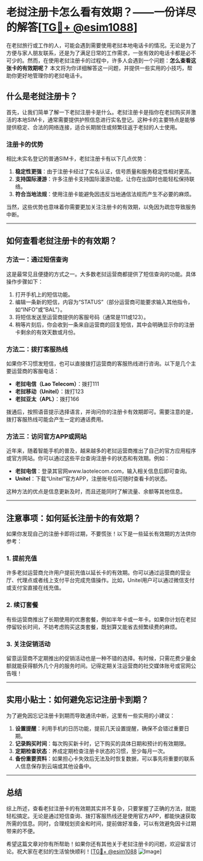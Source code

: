 # 老挝注册卡怎么看有效期？——一份详尽的解答[[TG💪+ @esim1088](https://t.me/s/esim1088)]

在老挝旅行或工作的人，可能会遇到需要使用老挝本地电话卡的情况。无论是为了方便与家人朋友联系，还是为了满足日常的工作需求，一张有效的电话卡都是必不可少的。然而，在使用老挝注册卡的过程中，许多人会遇到一个问题：**怎么查看这张卡的有效期呢？** 本文将为你详细解答这一问题，并提供一些实用的小技巧，帮助你更好地管理你的老挝电话卡。

## 什么是老挝注册卡？

首先，让我们简单了解一下老挝注册卡是什么。老挝注册卡是指你在老挝购买并激活的本地SIM卡，通常需要提供护照信息进行实名登记。这种卡的主要特点是能够提供稳定、合法的网络连接，适合长期居住或频繁往返于老挝的人士使用。

### 注册卡的优势

相比未实名登记的普通SIM卡，老挝注册卡有以下几点优势：

1. **稳定性更强**：由于注册卡经过了实名认证，信号质量和服务稳定性相对更高。
2. **支持国际漫游**：许多注册卡支持国际漫游功能，让你在出国时也能轻松保持联络。
3. **符合当地法规**：使用注册卡能避免因违反当地通信法规而产生不必要的麻烦。

当然，这些优势也意味着你需要更加关注注册卡的有效期，以免因为疏忽导致服务中断。

---

## 如何查看老挝注册卡的有效期？

### 方法一：通过短信查询

这是最常见且便捷的方式之一。大多数老挝运营商都提供了短信查询的功能。具体操作步骤如下：

1. 打开手机上的短信功能。
2. 编辑一条新的短信，内容为“STATUS”（部分运营商可能要求输入其他指令，如“INFO”或“BAL”）。
3. 将短信发送至运营商提供的客服号码（通常是111或123）。
4. 稍等片刻后，你会收到一条来自运营商的回复短信，其中会明确显示你的注册卡剩余的有效天数或月份。

### 方法二：拨打客服热线

如果你不习惯发短信，也可以直接拨打运营商的客服热线进行咨询。以下是几个主要运营商的客服电话：

- **老挝电信（Lao Telecom）**：拨打111
- **老挝移动（Unitel）**：拨打123
- **老挝亚太（APL）**：拨打166

拨通后，按照语音提示选择语言，并询问你的注册卡有效期即可。需要注意的是，拨打客服热线可能会产生一定的通话费用。

### 方法三：访问官方APP或网站

近年来，随着智能手机的普及，越来越多的老挝运营商推出了自己的官方应用程序或官方网站。你可以通过这些平台查询注册卡的状态和有效期。例如：

- **老挝电信**：登录其官网www.laotelecom.com，输入相关信息后即可查询。
- **Unitel**：下载“Unitel”官方APP，注册账号后可随时查看卡的状态。

这种方法的优点是信息更新及时，而且还能同时了解流量、余额等其他信息。

---

## 注意事项：如何延长注册卡的有效期？

如果你发现自己的注册卡即将过期，不要慌张！以下是一些延长有效期的方法供你参考：

### 1. 提前充值

许多老挝运营商允许用户提前充值以延长卡的有效期。你可以通过运营商的营业厅、代理点或者线上支付平台完成充值操作。比如，Unitel用户可以通过微信支付或支付宝直接在线充值。

### 2. 续订套餐

有些运营商推出了长期使用的优惠套餐，例如半年卡或一年卡。如果你计划在老挝停留较长时间，不妨考虑购买这类套餐，既划算又能省去频繁续费的麻烦。

### 3. 关注促销活动

留意运营商不定期推出的促销活动也是一种不错的选择。有时候，只需花费少量金额就能获得额外几个月的服务时间。记得定期关注运营商的社交媒体账号或官网公告哦！

---

## 实用小贴士：如何避免忘记注册卡到期？

为了避免因忘记注册卡到期而导致通讯中断，这里有一些实用的小建议：

1. **设置提醒**：利用手机的日历功能，提前几天设置提醒，确保不会错过重要日期。
2. **记录购买时间**：每次购买新卡时，记下购买的具体日期和预计的有效期限。
3. **定期检查状态**：养成定期检查注册卡状态的习惯，至少每月一次。
4. **备份重要资料**：如果担心卡失效后无法及时恢复数据，可以事先将重要的联系人信息保存到云端或其他设备中。

---

## 总结

综上所述，查看老挝注册卡的有效期其实并不复杂，只要掌握了正确的方法，就能轻松搞定。无论是通过短信查询、拨打客服热线还是使用官方APP，都能快速获取所需的信息。同时，合理规划资金和时间，提前做好准备，可以有效避免因卡过期带来的不便。

希望这篇文章对你有所帮助！如果你还有其他关于老挝注册卡的问题，欢迎留言讨论。祝大家在老挝的生活愉快顺利！[[TG💪+ @esim1088](https://t.me/s/esim1088) ![Image](https://i.postimg.cc/4NQfJmqS/Snipaste-2025-05-13-00-14-12.png)]